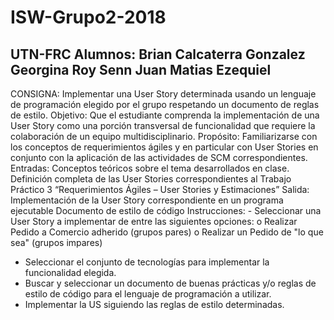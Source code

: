 # ISW-Grupo2-2018
UTN-FRC
Alumnos:
    Brian Calcaterra
    Gonzalez Georgina
    Roy
    Senn Juan 
    Matias
    Ezequiel 
------------------------------------

CONSIGNA: Implementar una User Story determinada usando un lenguaje de programación elegido
por el grupo respetando un documento de reglas de estilo.
Objetivo: Que el estudiante comprenda la implementación de una User Story como una porción
transversal de funcionalidad que requiere la colaboración de un equipo multidisciplinario.
Propósito: Familiarizarse con los conceptos de requerimientos ágiles y en particular con User Stories
en conjunto con la aplicación de las actividades de SCM correspondientes.
Entradas: Conceptos teóricos sobre el tema desarrollados en clase. Definición completa de las User
Stories correspondientes al Trabajo Práctico 3 “Requerimientos Ágiles – User Stories y
Estimaciones”
Salida: Implementación de la User Story correspondiente en un programa ejecutable
Documento de estilo de código
Instrucciones: - Seleccionar una User Story a implementar de entre las siguientes opciones:
o Realizar Pedido a Comercio adherido (grupos pares)
o Realizar un Pedido de "lo que sea" (grupos impares)
- Seleccionar el conjunto de tecnologías para implementar la funcionalidad elegida.
- Buscar y seleccionar un documento de buenas prácticas y/o reglas de estilo de código
para el lenguaje de programación a utilizar.
- Implementar la US siguiendo las reglas de estilo determinadas.
